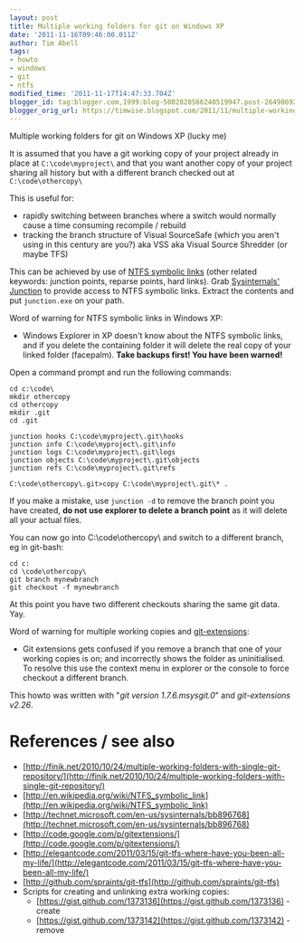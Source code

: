 ```yaml
---
layout: post
title: Multiple working folders for git on Windows XP
date: '2011-11-16T09:46:00.011Z'
author: Tim Abell
tags:
- howto
- windows
- git
- ntfs
modified_time: '2011-11-17T14:47:33.704Z'
blogger_id: tag:blogger.com,1999:blog-5082828566240519947.post-2649869241370803794
blogger_orig_url: https://timwise.blogspot.com/2011/11/multiple-working-folders-for-git-on.html
---
```


Multiple working folders for git on Windows XP (lucky me)

It is assumed that you have a git working copy of your project already in place
at `C:\code\myproject\` and that you want another copy of your project sharing
all history but with a different branch checked out at `C:\code\othercopy\`

This is useful for:

*   rapidly switching between branches where a switch would normally cause a
    time consuming recompile / rebuild
*   tracking the branch structure of Visual SourceSafe (which you aren't using
    in this century are you?) aka VSS aka Visual Source Shredder (or maybe TFS)

This can be achieved by use of [NTFS symbolic
links](http://en.wikipedia.org/wiki/NTFS_symbolic_link) (other related
keywords: junction points, reparse points, hard links). Grab [Sysinternals'
Junction](http://technet.microsoft.com/en-us/sysinternals/bb896768) to provide
access to NTFS symbolic links. Extract the contents and put `junction.exe` on
your path.

Word of warning for NTFS symbolic links in Windows XP:

*   Windows Explorer in XP doesn't know about the NTFS symbolic links, and if
    you delete the containing folder it will delete the real copy of your
    linked folder (facepalm). **Take backups first! You have been warned!**

Open a command prompt and run the following commands:

    cd c:\code\
    mkdir othercopy
    cd othercopy
    mkdir .git
    cd .git

    junction hooks C:\code\myproject\.git\hooks
    junction info C:\code\myproject\.git\info
    junction logs C:\code\myproject\.git\logs
    junction objects C:\code\myproject\.git\objects
    junction refs C:\code\myproject\.git\refs

    C:\code\othercopy\.git>copy C:\code\myproject\.git\* .

If you make a mistake, use `junction -d` to remove the branch point you have
created, **do not use explorer to delete a branch point** as it will delete all
your actual files.

You can now go into C:\code\othercopy\ and switch to a different branch, eg in git-bash:

    cd c:
    cd \code\othercopy\
    git branch mynewbranch
    git checkout -f mynewbranch

At this point you have two different checkouts sharing the same git data. Yay.

Word of warning for multiple working copies and
[git-extensions](http://code.google.com/p/gitextensions/):

*   Git extensions gets confused if you remove a branch that one of your
    working copies is on; and incorrectly shows the folder as uninitialised. To
    resolve this use the context menu in explorer or the console to force
    checkout a different branch.

This howto was written with "_git version 1.7.6.msysgit.0_" and _git-extensions v2.26_.

# References / see also

*   [http://finik.net/2010/10/24/multiple-working-folders-with-single-git-repository/](http://finik.net/2010/10/24/multiple-working-folders-with-single-git-repository/)
*   [http://en.wikipedia.org/wiki/NTFS_symbolic_link](http://en.wikipedia.org/wiki/NTFS_symbolic_link)
*   [http://technet.microsoft.com/en-us/sysinternals/bb896768](http://technet.microsoft.com/en-us/sysinternals/bb896768)
*   [http://code.google.com/p/gitextensions/](http://code.google.com/p/gitextensions/)
*   [http://elegantcode.com/2011/03/15/git-tfs-where-have-you-been-all-my-life/](http://elegantcode.com/2011/03/15/git-tfs-where-have-you-been-all-my-life/)
*   [http://github.com/spraints/git-tfs](http://github.com/spraints/git-tfs)
*   Scripts for creating and unlinking extra working copies:
    *   [https://gist.github.com/1373136](https://gist.github.com/1373136) - create
    *   [https://gist.github.com/1373142](https://gist.github.com/1373142) - remove
